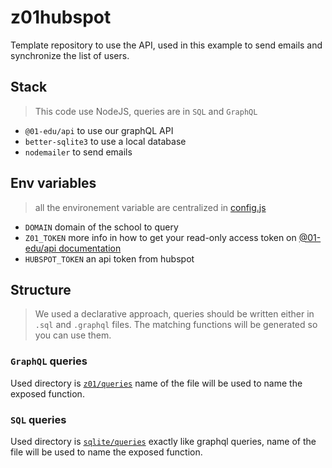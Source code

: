 # z01hubspot

Template repository to use the API, used in this example to send emails and synchronize the list of users.


## Stack

> This code use NodeJS, queries are in `SQL` and `GraphQL`

- `@01-edu/api` to use our graphQL API
- `better-sqlite3` to use a local database
- `nodemailer` to send emails

## Env variables

> all the environement variable are centralized in [config.js](./config.js)

- `DOMAIN` domain of the school to query
- `Z01_TOKEN` more info in how to get your read-only access token on [@01-edu/api documentation](https://www.npmjs.com/package/@01-edu/api)
- `HUBSPOT_TOKEN` an api token from hubspot

## Structure

> We used a declarative approach, queries should be written either in `.sql` and `.graphql` files.
> The matching functions will be generated so you can use them.

### `GraphQL` queries

Used directory is [`z01/queries`](./z01/queries) name of the file will be used to name the exposed function.

### `SQL` queries

Used directory is [`sqlite/queries`](./sqlite/queries) exactly like graphql queries, name of the file will be used to name the exposed function.


